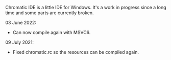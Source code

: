 Chromatic IDE is a little IDE for Windows.
It's a work in progress since a long time and some parts are currently broken.

03 June 2022:

- Can now compile again with MSVC6.

09 July 2021:

- Fixed chromatic.rc so the resources can be compiled again.
